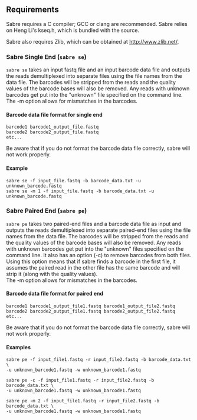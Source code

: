## Requirements 

Sabre requires a C compiler; GCC or clang are recommended.  Sabre
relies on Heng Li's kseq.h, which is bundled with the source.

Sabre also requires Zlib, which can be obtained at
<http://www.zlib.net/>.


### Sabre Single End (`sabre se`)

`sabre se` takes an input fastq file and an input barcode data file and outputs 
the reads demultiplexed into separate files using the file names from the data file.
The barcodes will be stripped from the reads and the quality values of the barcode
bases will also be removed.  Any reads with unknown barcodes get put into the "unknown" 
file specified on the command line.  The -m option allows for mismatches in the barcodes.

#### Barcode data file format for single end

    barcode1 barcode1_output_file.fastq
    barcode2 barcode2_output_file.fastq
    etc...

Be aware that if you do not format the barcode data file correctly, sabre will not work properly.

#### Example

    sabre se -f input_file.fastq -b barcode_data.txt -u unknown_barcode.fastq
    sabre se -m 1 -f input_file.fastq -b barcode_data.txt -u unknown_barcode.fastq

### Sabre Paired End (`sabre pe`)

`sabre pe` takes two paired-end files and a barcode data file as input and outputs
the reads demultiplexed into separate paired-end files using the file names from the 
data file.  The barcodes will be stripped from the reads and the quality values of the barcode 
bases will also be removed.  Any reads with unknown barcodes get put into the "unknown" files 
specified on the command line.  It also has an option (-c) to remove barcodes from both files.  
Using this option means that if sabre finds a barcode in the first file, it assumes the paired 
read in the other file has the same barcode and will strip it (along with the quality values).  
The -m option allows for mismatches in the barcodes.

#### Barcode data file format for paired end

    barcode1 barcode1_output_file1.fastq barcode1_output_file2.fastq
    barcode2 barcode2_output_file1.fastq barcode2_output_file2.fastq
    etc...

Be aware that if you do not format the barcode data file correctly, sabre will not work properly.

#### Examples

    sabre pe -f input_file1.fastq -r input_file2.fastq -b barcode_data.txt \
    -u unknown_barcode1.fastq -w unknown_barcode1.fastq

    sabre pe -c -f input_file1.fastq -r input_file2.fastq -b barcode_data.txt \
    -u unknown_barcode1.fastq -w unknown_barcode1.fastq

    sabre pe -m 2 -f input_file1.fastq -r input_file2.fastq -b barcode_data.txt \
    -u unknown_barcode1.fastq -w unknown_barcode1.fastq
